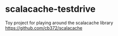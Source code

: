 # scalacache-testdrive
Toy project for playing around the scalacache library https://github.com/cb372/scalacache
